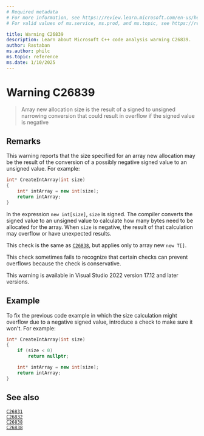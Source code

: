 ```yaml
---
# Required metadata
# For more information, see https://review.learn.microsoft.com/en-us/help/platform/learn-editor-add-metadata?branch=main
# For valid values of ms.service, ms.prod, and ms.topic, see https://review.learn.microsoft.com/en-us/help/platform/metadata-taxonomies?branch=main

title: Warning C26839
description: Learn about Microsoft C++ code analysis warning C26839.
author: Rastaban
ms.author: philc
ms.topic: reference
ms.date: 1/10/2025
---
```

# Warning C26839

> Array new allocation size is the result of a signed to unsigned narrowing conversion that could result in overflow if the signed value is negative

## Remarks

This warning reports that the size specified for an array new allocation may be the result of the conversion of a possibly negative signed value to an unsigned value. For example:

```cpp
int* CreateIntArray(int size)
{
    int* intArray = new int[size];
    return intArray;
}
```

In the expression `new int[size]`, `size` is signed. The compiler converts the signed value to an unsigned value to calculate how many bytes need to be allocated for the array.
When `size` is negative, the result of that calculation may overflow or have unexpected results.

This check is the same as [`C26838`](c26838.md), but applies only to array new `new T[]`.

This check sometimes fails to recognize that certain checks can prevent overflows because the check is conservative.

This warning is available in Visual Studio 2022 version 17.12 and later versions.

## Example

To fix the previous code example in which the size calculation might overflow due to a negative signed value, introduce a check to make sure it won't. For example:

```cpp
int* CreateIntArray(int size)
{
    if (size < 0)
        return nullptr;

    int* intArray = new int[size];
    return intArray;
}
```

## See also

[`C26831`](c26831.md)\
[`C26832`](c26832.md)\
[`C26838`](c26833.md)\
[`C26838`](c26838.md)